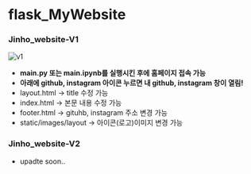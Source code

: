 # flask_MyWebsite

### Jinho_website-V1  
![v1](https://user-images.githubusercontent.com/29765855/80912272-c771c200-8d76-11ea-84b2-269035f93ba7.png)  

- **main.py 또는 main.ipynb를 실행시킨 후에 홈페이지 접속 가능**  
- **아래에  github, instagram 아이콘 누르면 내 github, instagram 창이 열림!**  
- layout.html -> title 수정 가능  
- index.html -> 본문 내용 수정 가능  
- footer.html -> gituhb, instagram 주소 변경 가능  
- static/images/layout -> 아이콘(로고)이미지 변경 가능  

### Jinho_website-V2  


- upadte soon..    
  
### 
